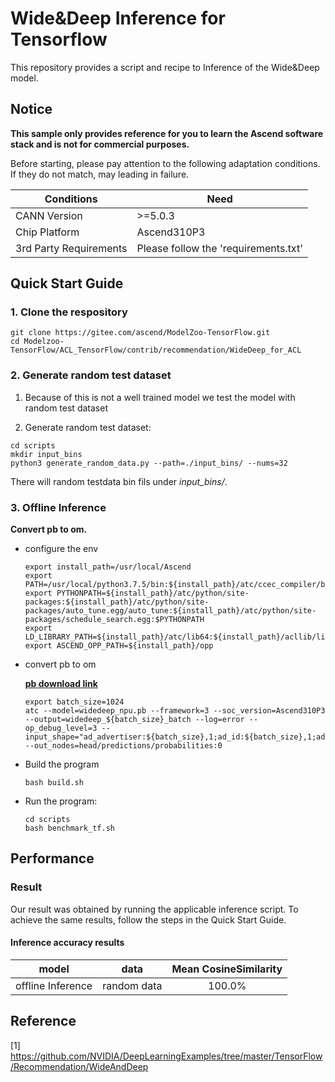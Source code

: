 

# Wide&Deep Inference for Tensorflow 

This repository provides a script and recipe to Inference of the Wide&Deep model.

## Notice
**This sample only provides reference for you to learn the Ascend software stack and is not for commercial purposes.**

Before starting, please pay attention to the following adaptation conditions. If they do not match, may leading in failure.

| Conditions | Need |
| --- | --- |
| CANN Version | >=5.0.3 |
| Chip Platform| Ascend310P3 |
| 3rd Party Requirements| Please follow the 'requirements.txt' |

## Quick Start Guide

### 1. Clone the respository

```shell
git clone https://gitee.com/ascend/ModelZoo-TensorFlow.git
cd Modelzoo-TensorFlow/ACL_TensorFlow/contrib/recommendation/WideDeep_for_ACL
```

### 2. Generate random test dataset

1. Because of this is not a well trained model we test the model with random test dataset

2. Generate random test dataset:
```
cd scripts
mkdir input_bins
python3 generate_random_data.py --path=./input_bins/ --nums=32
```
There will random testdata bin fils under *input_bins/*.

### 3. Offline Inference

**Convert pb to om.**

- configure the env

  ```
  export install_path=/usr/local/Ascend
  export PATH=/usr/local/python3.7.5/bin:${install_path}/atc/ccec_compiler/bin:${install_path}/atc/bin:$PATH
  export PYTHONPATH=${install_path}/atc/python/site-packages:${install_path}/atc/python/site-packages/auto_tune.egg/auto_tune:${install_path}/atc/python/site-packages/schedule_search.egg:$PYTHONPATH
  export LD_LIBRARY_PATH=${install_path}/atc/lib64:${install_path}/acllib/lib64:$LD_LIBRARY_PATH
  export ASCEND_OPP_PATH=${install_path}/opp
  ```

- convert pb to om

  [**pb download link**](https://modelzoo-train-atc.obs.cn-north-4.myhuaweicloud.com/003_Atc_Models/modelzoo/Research/recommendation/WideDeep_for_ACL/widedeep_npu.pb)

  ```
  export batch_size=1024
  atc --model=widedeep_npu.pb --framework=3 --soc_version=Ascend310P3 --output=widedeep_${batch_size}_batch --log=error --op_debug_level=3 --input_shape="ad_advertiser:${batch_size},1;ad_id:${batch_size},1;ad_views_log_01scaled:${batch_size},1;doc_ad_category_id:${batch_size},3;doc_ad_days_since_published_log_01scaled:${batch_size},1;doc_ad_entity_id:${batch_size},6;doc_ad_publisher_id:${batch_size},1;doc_ad_source_id:${batch_size},1;doc_ad_topic_id:${batch_size},3;doc_event_category_id:${batch_size},3;doc_event_days_since_published_log_01scaled:${batch_size},1;doc_event_doc_ad_sim_categories_log_01scaled:${batch_size},1;doc_event_doc_ad_sim_entities_log_01scaled:${batch_size},1;doc_event_doc_ad_sim_topics_log_01scaled:${batch_size},1;doc_event_entity_id:${batch_size},6;doc_event_hour_log_01scaled:${batch_size},1;doc_event_id:${batch_size},1;doc_event_publisher_id:${batch_size},1;doc_event_source_id:${batch_size},1;doc_event_topic_id:${batch_size},3;doc_id:${batch_size},1;doc_views_log_01scaled:${batch_size},1;event_country:${batch_size},1;event_country_state:${batch_size},1;event_geo_location:${batch_size},1;event_hour:${batch_size},1;event_platform:${batch_size},1;event_weekend:${batch_size},1;pop_ad_id_conf:${batch_size},1;pop_ad_id_log_01scaled:${batch_size},1;pop_advertiser_id_conf:${batch_size},1;pop_advertiser_id_log_01scaled:${batch_size},1;pop_campain_id_conf_multipl_log_01scaled:${batch_size},1;pop_campain_id_log_01scaled:${batch_size},1;pop_category_id_conf:${batch_size},1;pop_category_id_log_01scaled:${batch_size},1;pop_document_id_conf:${batch_size},1;pop_document_id_log_01scaled:${batch_size},1;pop_entity_id_conf:${batch_size},1;pop_entity_id_log_01scaled:${batch_size},1;pop_publisher_id_conf:${batch_size},1;pop_publisher_id_log_01scaled:${batch_size},1;pop_source_id_conf:${batch_size},1;pop_source_id_log_01scaled:${batch_size},1;pop_topic_id_conf:${batch_size},1;pop_topic_id_log_01scaled:${batch_size},1;traffic_source:${batch_size},1;user_doc_ad_sim_categories_conf:${batch_size},1;user_doc_ad_sim_categories_log_01scaled:${batch_size},1;user_doc_ad_sim_entities_log_01scaled:${batch_size},1;user_doc_ad_sim_topics_conf:${batch_size},1;user_doc_ad_sim_topics_log_01scaled:${batch_size},1;user_has_already_viewed_doc:${batch_size},1;user_views_log_01scaled:${batch_size},1" --out_nodes=head/predictions/probabilities:0
  ```

- Build the program

  ```
  bash build.sh
  ```

- Run the program:

  ```
  cd scripts
  bash benchmark_tf.sh
  ```

## Performance

### Result

Our result was obtained by running the applicable inference script. To achieve the same results, follow the steps in the Quick Start Guide.

#### Inference accuracy results

|       model       | **data**  |     Mean CosineSimilarity   |
| :---------------: | :-------: | :-------------: |
| offline Inference | random data | 100.0% |

## Reference
[1] https://github.com/NVIDIA/DeepLearningExamples/tree/master/TensorFlow/Recommendation/WideAndDeep
